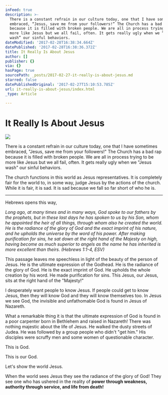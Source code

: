 ```yaml
---
inFeed: true
description: >-
  There is a constant refrain in our culture today, one that I have sometimes
  embraced, “Jesus, save me from your followers!” The Church has a bad rap
  because it is filled with broken people. We are all in process trying to be
  more like Jesus but we all fail, often. It gets really ugly when we “Jesus
  wash” our sinful behaviors. 
dateModified: '2017-02-28T16:38:34.664Z'
datePublished: '2017-02-28T16:38:36.372Z'
title: It Really Is About Jesus
author: []
publisher: {}
via: {}
hasPage: true
sourcePath: _posts/2017-02-27-it-really-is-about-jesus.md
starred: false
datePublishedOriginal: '2017-02-27T15:10:53.785Z'
url: it-really-is-about-jesus/index.html
_type: Article

---
```

# It Really Is About Jesus
![](https://the-grid-user-content.s3-us-west-2.amazonaws.com/d4f47692-3b34-43c3-92cb-3ab8b25c9819.jpg)

There is a constant refrain in our culture today, one that I have sometimes embraced, "Jesus, save me from your followers!" The Church has a bad rap because it is filled with broken people. We are all in process trying to be more like Jesus but we all fail, often. It gets really ugly when we "Jesus wash" our sinful behaviors. 

The church functions in this world as Jesus representatives. It is completely fair for the world to, in some way, judge Jesus by the actions of the church. While it is fair, it is sad. It is sad because we fall so far short of who he is. 

---

Hebrews opens this way, 

_Long ago, at many times and in many ways, God spoke to our fathers by the prophets, but in these last days he has spoken to us by his Son, whom he appointed the heir of all things, through whom also he created the world. He is the radiance of the glory of God and the exact imprint of his nature, and he upholds the universe by the word of his power. After making purification for sins, he sat down at the right hand of the Majesty on high, having become as much superior to angels as the name he has inherited is more excellent than theirs. (Hebrews 1:1-4, ESV)_

This passage leaves me speechless in light of the beauty of the person of Jesus. He is the ultimate expression of the Godhead. He is the radiance of the glory of God. He is the exact imprint of God. He upholds the whole creation by his word. He made purification for sins. This Jesus, our Jesus, sits at the right hand of the "Majesty!"

I desperately want people to know Jesus. If people could get to know Jesus, then they will know God and they will know themselves too. In Jesus we see God, the invisible and unfathomable God is found in Jesus of Nazareth. 

What a remarkable thing it is that the ultimate expression of God is found in a poor carpenter born in Bethlehem and raised in Nazareth! There was nothing majestic about the life of Jesus. He walked the dusty streets of Judea. He was followed by a group people who didn't "get him." His disciples were scruffy men and some women of questionable character. 

This is God. 

This is our God.

Let's show the world Jesus. 

When the world sees Jesus they see the radiance of the glory of God! They see one who has ushered in the reality of **power through weakness, authority through service, and life from death!**